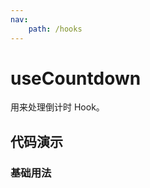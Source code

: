 ```yaml
---
nav:
    path: /hooks
---
```

# useCountdown

用来处理倒计时 Hook。

## 代码演示

### 基础用法

<code src="./demo/demo1.tsx">
